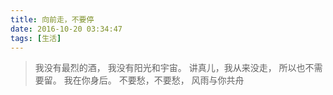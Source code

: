 ```yaml
---
title: 向前走，不要停
date: 2016-10-20 03:34:47
tags: [生活]
---
```


>我没有最烈的酒，
>我没有阳光和宇宙。
>讲真儿，我从来没走，
>所以也不需要留。
>我在你身后。
>不要愁，不要愁，
>风雨与你共舟
<!--more-->